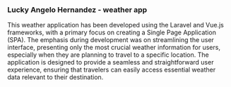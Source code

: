 <h3>Lucky Angelo Hernandez - weather app</h3>

This weather application has been developed using the Laravel and Vue.js frameworks, with a primary focus on creating a Single Page Application (SPA). The emphasis during development was on streamlining the user interface, presenting only the most crucial weather information for users, especially when they are planning to travel to a specific location. The application is designed to provide a seamless and straightforward user experience, ensuring that travelers can easily access essential weather data relevant to their destination.
